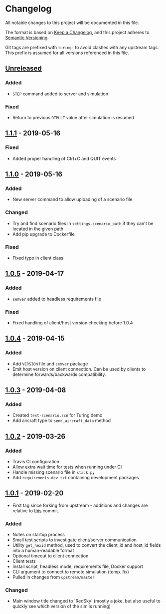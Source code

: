 
# Changelog

All notable changes to this project will be documented in this file.

The format is based on [Keep a Changelog](https://keepachangelog.com/en/1.0.0/),
and this project adheres to [Semantic Versioning](https://semver.org/spec/v2.0.0.html).

Git tags are prefixed with `turing-` to avoid clashes with any upstream tags. This prefix is assumed for all versions
referenced in this file.

## [Unreleased]

### Added

- `STEP` command added to server and simulation

### Fixed

- Return to previous `DTMULT` value after simulation is resumed

## [1.1.1] - 2019-05-16

### Fixed

- Added proper handling of Ctrl+C and QUIT events

## [1.1.0] - 2019-05-16

### Added

- New server command to allow uploading of a scenario file

### Changed

- Try and find scenario files in `settings.scenario_path` if they can't be located in the given path
- Add pip upgrade to Dockerfile

### Fixed

- Fixed typo in client class

## [1.0.5] - 2019-04-17

### Added

- `semver` added to headless requirements file

### Fixed

- Fixed handling of client/host version checking before 1.0.4

## [1.0.4] - 2019-04-15

### Added

- Add `VERSION` file and `semver` package
- Emit host version on client connection. Can be used by clients to determine forwards/backwards compatibility.  

## [1.0.3] - 2019-04-08

### Added

- Created `test-scenario.scn` for Turing demo
- Add aircraft type to `send_aircraft_data` method

## [1.0.2] - 2019-03-26

### Added

- Travis CI configuration
- Allow extra wait time for tests when running under CI
- Handle missing scenario file in `stack.py`
- Add `requirements-dev.txt` containing development packages

## [1.0.1] - 2019-02-20

- First tag since forking from upstream - additions and changes are relative to
[this](https://github.com/TUDelft-CNS-ATM/bluesky/commit/cf7de6c5b4f487275759e93720bd6856b04f6bec) commit.

### Added

- Notes on startup process
- Small test scripts to investigate client/server communication
- Utility `get_hexid` method, used to convert the client_id and host_id fields into a human-readable format
- Optional timeout to client connection
- Client tests
- Install script, headless mode, requirements file, Docker support
- CLI argument to connect to remote simulation (temp. fix)
- Pulled in changes from `upstream/master`

### Changed

- Main window title changed to 'RedSky' (mostly a joke, but also useful to quickly see which version of the sim is running) 

[Unreleased]: https://github.com/alan-turing-institute/bluesky/compare/turing-1.1.1...develop
[1.1.1]: https://github.com/alan-turing-institute/bluesky/compare/turing-1.1.0...turing-1.1.1
[1.1.0]: https://github.com/alan-turing-institute/bluesky/compare/turing-1.0.5...turing-1.1.0
[1.0.5]: https://github.com/alan-turing-institute/bluesky/compare/turing-1.0.4...turing-1.0.5
[1.0.4]: https://github.com/alan-turing-institute/bluesky/compare/turing-1.0.3...turing-1.0.4
[1.0.3]: https://github.com/alan-turing-institute/bluesky/compare/turing-1.0.2...turing-1.0.3
[1.0.2]: https://github.com/alan-turing-institute/bluesky/compare/turing-1.0.1...turing-1.0.2
[1.0.1]: https://github.com/alan-turing-institute/bluesky/releases/tag/turing-1.0.1
